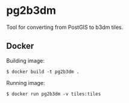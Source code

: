 ﻿# pg2b3dm

Tool for converting from PostGIS to b3dm tiles.

## Docker

Building image:

```
$ docker build -t pg2b3dm .
```

Running image:

```
$ docker run pg2b3dm -v tiles:tiles
```
